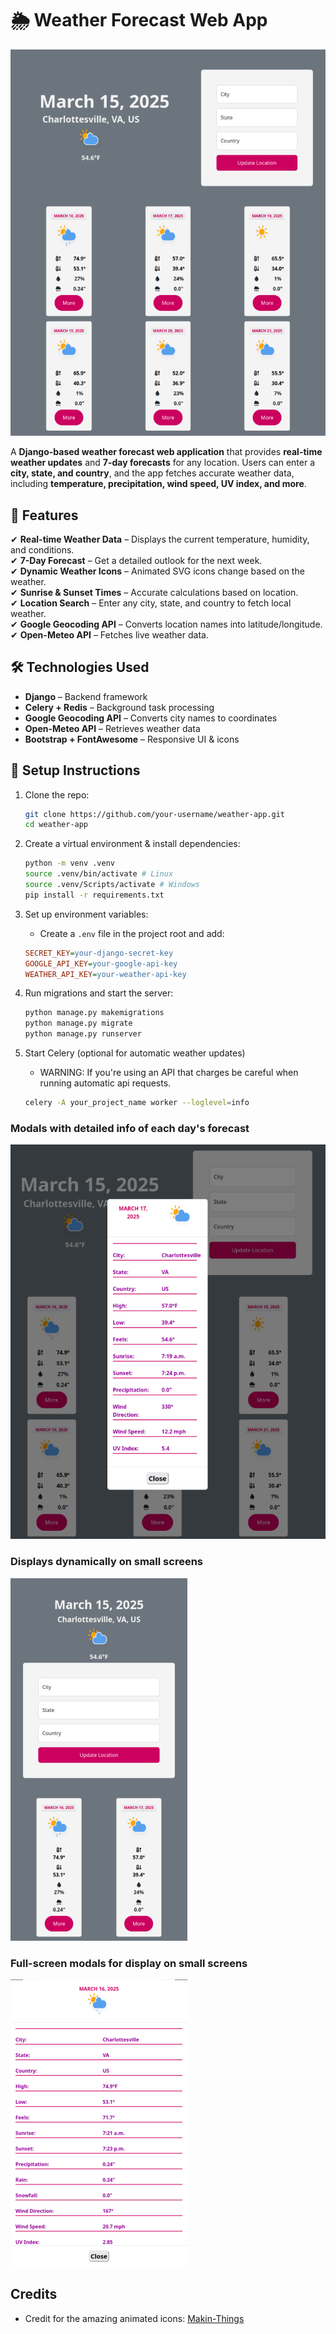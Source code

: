 # 🌦️ Weather Forecast Web App  

![Django Weather Forecast Web App](images/django_weather.png)

A **Django-based weather forecast web application** that provides **real-time weather updates** and **7-day forecasts** for any location. Users can enter a **city, state, and country**, and the app fetches accurate weather data, including **temperature, precipitation, wind speed, UV index, and more**.  

## 🚀 Features  

✔ **Real-time Weather Data** – Displays the current temperature, humidity, and conditions.  
✔ **7-Day Forecast** – Get a detailed outlook for the next week.  
✔ **Dynamic Weather Icons** – Animated SVG icons change based on the weather.  
✔ **Sunrise & Sunset Times** – Accurate calculations based on location.  
✔ **Location Search** – Enter any city, state, and country to fetch local weather.  
✔ **Google Geocoding API** – Converts location names into latitude/longitude.  
✔ **Open-Meteo API** – Fetches live weather data.  

## 🛠️ Technologies Used  

- **Django** – Backend framework  
- **Celery + Redis** – Background task processing  
- **Google Geocoding API** – Converts city names to coordinates  
- **Open-Meteo API** – Retrieves weather data  
- **Bootstrap + FontAwesome** – Responsive UI & icons  

## 🔧 Setup Instructions  

1. Clone the repo:

    ```bash
    git clone https://github.com/your-username/weather-app.git
    cd weather-app
    ```

2. Create a virtual environment & install dependencies:

    ```bash
    python -m venv .venv
    source .venv/bin/activate # Linux
    source .venv/Scripts/activate # Windows
    pip install -r requirements.txt
    ```

3. Set up environment variables:

    - Create a `.env` file in the project root and add:

    ```ini
    SECRET_KEY=your-django-secret-key
    GOOGLE_API_KEY=your-google-api-key
    WEATHER_API_KEY=your-weather-api-key
    ```

4. Run migrations and start the server:

    ```bash
    python manage.py makemigrations
    python manage.py migrate
    python manage.py runserver
    ```

5. Start Celery (optional for automatic weather updates)

    - WARNING: If you're using an API that charges be careful when running automatic api requests.

    ```bash
    celery -A your_project_name worker --loglevel=info
    ```

### Modals with detailed info of each day's forecast

![Modal with more info on weather forecast for each day](images/django_weather_modal.png)

### Displays dynamically on small screens

![Dynamic display of Django Weather Web App on small screens](images/django_weather_small_screen.png)

### Full-screen modals for display on small screens

![Dynamic modals that cover full-page on small screens](images/django_weather_modal_small_screen.png)

## Credits

- Credit for the amazing animated icons:
[Makin-Things](https://github.com/Makin-Things/weather-icons)
